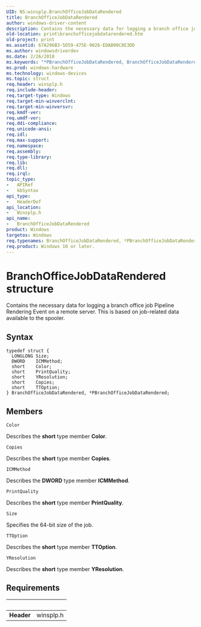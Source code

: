 ```yaml
---
UID: NS:winsplp.BranchOfficeJobDataRendered
title: BranchOfficeJobDataRendered
author: windows-driver-content
description: Contains the necessary data for logging a branch office job Pipeline Rendering Event on a remote server. This is based on job-related data available to the spooler.
old-location: print\branchofficejobdatarendered.htm
old-project: print
ms.assetid: 67A296B3-5D59-475E-9026-EDAB90C8E3DD
ms.author: windowsdriverdev
ms.date: 2/26/2018
ms.keywords: "*PBranchOfficeJobDataRendered, BranchOfficeJobDataRendered, BranchOfficeJobDataRendered structure [Print Devices], PBranchOfficeJobDataRendered, PBranchOfficeJobDataRendered structure pointer [Print Devices], print.branchofficejobdatarendered, winsplp/BranchOfficeJobDataRendered, winsplp/PBranchOfficeJobDataRendered"
ms.prod: windows-hardware
ms.technology: windows-devices
ms.topic: struct
req.header: winsplp.h
req.include-header: 
req.target-type: Windows
req.target-min-winverclnt: 
req.target-min-winversvr: 
req.kmdf-ver: 
req.umdf-ver: 
req.ddi-compliance: 
req.unicode-ansi: 
req.idl: 
req.max-support: 
req.namespace: 
req.assembly: 
req.type-library: 
req.lib: 
req.dll: 
req.irql: 
topic_type:
-	APIRef
-	kbSyntax
api_type:
-	HeaderDef
api_location:
-	Winsplp.h
api_name:
-	BranchOfficeJobDataRendered
product: Windows
targetos: Windows
req.typenames: BranchOfficeJobDataRendered, *PBranchOfficeJobDataRendered
req.product: Windows 10 or later.
---
```


# BranchOfficeJobDataRendered structure
Contains the necessary data for logging a branch office job Pipeline Rendering Event on a remote server. This is based on job-related data available to the spooler.

## Syntax
````
typedef struct {
  LONGLONG Size;
  DWORD    ICMMethod;
  short    Color;
  short    PrintQuality;
  short    YResolution;
  short    Copies;
  short    TTOption;
} BranchOfficeJobDataRendered, *PBranchOfficeJobDataRendered;
````

## Members


`Color`

Describes the <b>short</b> type member <b>Color</b>.

`Copies`

Describes the <b>short</b> type member <b>Copies</b>.

`ICMMethod`

Describes the <b>DWORD</b> type member <b>ICMMethod</b>.

`PrintQuality`

Describes the <b>short</b> type member <b>PrintQuality</b>.

`Size`

Specifies the 64-bit size of the job.

`TTOption`

Describes the <b>short</b> type member <b>TTOption</b>.

`YResolution`

Describes the <b>short</b> type member <b>YResolution</b>.


## Requirements
| &nbsp; | &nbsp; |
| ---- |:---- |
| **Header** | winsplp.h |